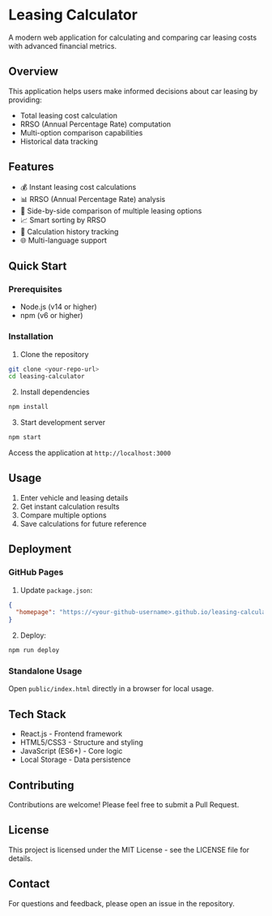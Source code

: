 # Leasing Calculator

A modern web application for calculating and comparing car leasing costs with advanced financial metrics.

## Overview
This application helps users make informed decisions about car leasing by providing:
- Total leasing cost calculation
- RRSO (Annual Percentage Rate) computation
- Multi-option comparison capabilities
- Historical data tracking

## Features
- 💰 Instant leasing cost calculations
- 📊 RRSO (Annual Percentage Rate) analysis
- 🔄 Side-by-side comparison of multiple leasing options
- 📈 Smart sorting by RRSO
- 📝 Calculation history tracking
- 🌐 Multi-language support

## Quick Start

### Prerequisites
- Node.js (v14 or higher)
- npm (v6 or higher)

### Installation
1. Clone the repository
```bash
git clone <your-repo-url>
cd leasing-calculator
```

2. Install dependencies
```bash
npm install
```

3. Start development server
```bash
npm start
```

Access the application at `http://localhost:3000`

## Usage
1. Enter vehicle and leasing details
2. Get instant calculation results
3. Compare multiple options
4. Save calculations for future reference

## Deployment

### GitHub Pages
1. Update `package.json`:
```json
{
  "homepage": "https://<your-github-username>.github.io/leasing-calculator"
}
```

2. Deploy:
```bash
npm run deploy
```

### Standalone Usage
Open `public/index.html` directly in a browser for local usage.

## Tech Stack
- React.js - Frontend framework
- HTML5/CSS3 - Structure and styling
- JavaScript (ES6+) - Core logic
- Local Storage - Data persistence

## Contributing
Contributions are welcome! Please feel free to submit a Pull Request.

## License
This project is licensed under the MIT License - see the LICENSE file for details.

## Contact
For questions and feedback, please open an issue in the repository. 